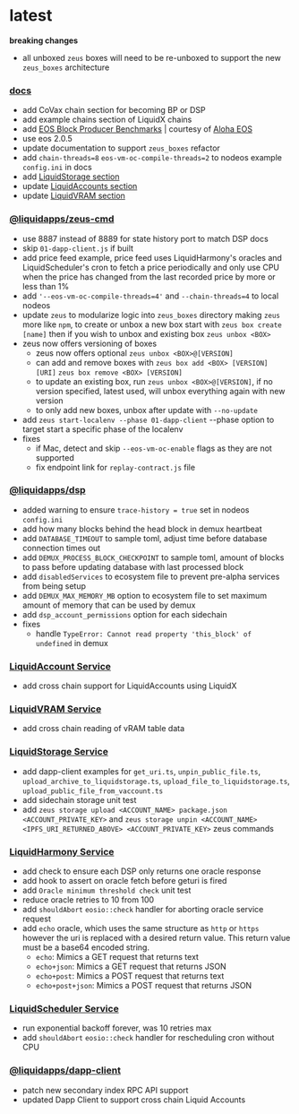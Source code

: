 latest
========

**breaking changes**
- all unboxed `zeus` boxes will need to be re-unboxed to support the new `zeus_boxes` architecture

### [docs](https://docs.liquidapps.io/en/stable/)
- add CoVax chain section for becoming BP or DSP
- add example chains section of LiquidX chains
- add [EOS Block Producer Benchmarks](https://www.alohaeos.com/tools/benchmarks#networkId=21&timeframeId=2) | courtesy of [Aloha EOS](https://www.alohaeos.com/)
- use eos 2.0.5
- update documentation to support `zeus_boxes` refactor
- add `chain-threads=8` `eos-vm-oc-compile-threads=2` to nodeos example `config.ini` in docs
- add [LiquidStorage section](../developers/storage-getting-started)
- update [LiquidAccounts section](../developers/vaccounts-getting-started)
- update [LiquidVRAM section](../developers/vram-getting-started)

### [@liquidapps/zeus-cmd](https://www.npmjs.com/package/@liquidapps/zeus-cmd)
- use 8887 instead of 8889 for state history port to match DSP docs
- skip `01-dapp-client.js` if built
- add price feed example, price feed uses LiquidHarmony's oracles and LiquidScheduler's cron to fetch a price periodically and only use CPU when the price has changed from the last recorded price by more or less than 1%
- add `'--eos-vm-oc-compile-threads=4'` and `--chain-threads=4` to local nodeos
- update `zeus` to modularize logic into `zeus_boxes` directory making `zeus` more like `npm`, to create or unbox a new box start with `zeus box create [name]` then if you wish to unbox and existing box `zeus unbox <BOX>`
- zeus now offers versioning of boxes
    - zeus now offers optional `zeus unbox <BOX>@[VERSION]`
    - can add and remove boxes with `zeus box add <BOX> [VERSION] [URI]` `zeus box remove <BOX> [VERSION]`
    - to update an existing box, run `zeus unbox <BOX>@[VERSION]`, if no version specified, latest used, will unbox everything again with new version
    - to only add new boxes, unbox after update with `--no-update`
- add `zeus start-localenv --phase 01-dapp-client` --phase option to target start a specific phase of the localenv
- fixes
    - if Mac, detect and skip `--eos-vm-oc-enable` flags as they are not supported
    - fix endpoint link for `replay-contract.js` file

### [@liquidapps/dsp](https://www.npmjs.com/package/@liquidapps/dsp)
- added warning to ensure `trace-history = true` set in nodeos `config.ini`
- add how many blocks behind the head block in demux heartbeat
- add `DATABASE_TIMEOUT` to sample toml, adjust time before database connection times out
- add `DEMUX_PROCESS_BLOCK_CHECKPOINT` to sample toml, amount of blocks to pass before updating database with last processed block
- add `disabledServices` to ecosystem file to prevent pre-alpha services from being setup
- add `DEMUX_MAX_MEMORY_MB` option to ecosystem file to set maximum amount of memory that can be used by demux
- add `dsp_account_permissions` option for each sidechain
- fixes
    - handle `TypeError: Cannot read property 'this_block' of undefined` in demux

### [LiquidAccount Service](https://docs.liquidapps.io/en/v2.0/services/vaccounts-service.html)
- add cross chain support for LiquidAccounts using LiquidX

### [LiquidVRAM Service](https://docs.liquidapps.io/en/stable/services/ipfs-service.html)
- add cross chain reading of vRAM table data

### [LiquidStorage Service](https://docs.liquidapps.io/en/stable/services/storage-service.html)
- add dapp-client examples for `get_uri.ts`, `unpin_public_file.ts`, `upload_archive_to_liquidstorage.ts`, `upload_file_to_liquidstorage.ts`, `upload_public_file_from_vaccount.ts`
- add sidechain storage unit test
- add `zeus storage upload <ACCOUNT_NAME> package.json <ACCOUNT_PRIVATE_KEY>` and `zeus storage unpin <ACCOUNT_NAME> <IPFS_URI_RETURNED_ABOVE> <ACCOUNT_PRIVATE_KEY>` zeus commands

### [LiquidHarmony Service](https://docs.liquidapps.io/en/stable/developers/harmony-getting-started.html)
- add check to ensure each DSP only returns one oracle response
- add hook to assert on oracle fetch before geturi is fired
- add `Oracle minimum threshold check` unit test
- reduce oracle retries to 10 from 100
- add `shouldAbort` `eosio::check` handler for aborting oracle service request
- add `echo` oracle, which uses the same structure as `http` or `https` however the uri is replaced with a desired return value. This return value must be a base64 encoded string. 
    - `echo`: Mimics a GET request that returns text
    - `echo+json`: Mimics a GET request that returns JSON
    - `echo+post`: Mimics a POST request that returns text
    - `echo+post+json`: Mimics a POST request that returns JSON 

### [LiquidScheduler Service](https://docs.liquidapps.io/en/stable/developers/cron-getting-started.html)
- run exponential backoff forever, was 10 retries max
- add `shouldAbort` `eosio::check` handler for rescheduling cron without CPU

### [@liquidapps/dapp-client](https://www.npmjs.com/package/@liquidapps/dapp-client)
- patch new secondary index RPC API support
- updated Dapp Client to support cross chain Liquid Accounts